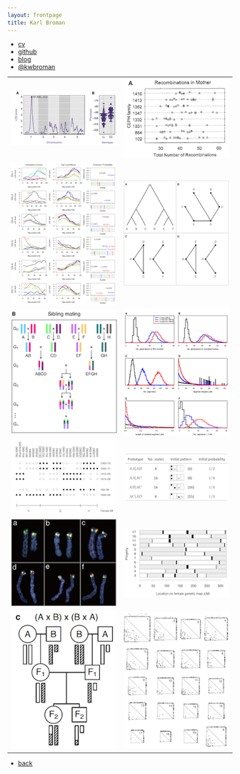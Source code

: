 ```yaml
---
layout: frontpage
title: Karl Broman
---
```


<div class="navbar">
  <div class="navbar-inner">
      <ul class="nav">
          <li><a href="{{ BASE_PATH }}/assets/broman.pdf">cv</a></li>
          <li><a href="https://github.com/kbroman">github</a></li>
          <li><a href="http://kbroman.wordpress.com">blog</a></li>
          <li><a href="https://twitter.com/kwbroman">@kwbroman</a></li>
      </ul>
  </div>
</div>

<table class="wide">
<tr>
  <td class="left">
    <a href="pages/pubpics/geneticmaps_fig3.html">
        <img src="assets/pubpics/rqtlexper_fig1.png" alt="Broman (2014) Fig 1" title="Broman (2014) Fig 1"/>
    </a>
  </td>
  <td class="right">
        <img src="assets/pubpics/geneticmaps_fig3a.png" alt="Broman et al. (1998) Fig 3a" title="Broman et al. (1998) Fig 3a"/>
  </td>
</tr>
<tr>
  <td class="left">
    <a href="pages/pubpics/phyloqtl_fig6.html">
        <img src="assets/pubpics/phyloqtl_fig6.png" alt="Broman et al. (2012) Fig 6" title="Broman et al. (2012) Fig 6"/>
    </a>
  </td>
  <td class="right">
    <a href="pages/pubpics/phyloqtl_fig2.html">
        <img src="assets/pubpics/phyloqtl_fig2.png" alt="Broman et al. (2012) Fig 2" title="Broman et al. (2012) Fig 2"/>
    </a>
  </td>
</tr>
<tr>
  <td class="left">
    <a href="pages/pubpics/rigenome_fig2.html">
        <img src="assets/pubpics/rigenome_fig2.png" alt="Broman (2005) Fig 2" title="Broman (2005) Fig 2"/>
    </a>
  </td>
  <td class="right">
    <a href="pages/pubpics/rigenome_fig6.html">
        <img src="assets/pubpics/rigenome_fig6.png" alt="Broman (2005) Fig 6" title="Broman (2005) Fig 6"/>
    </a>
  </td>
</tr>
<tr>
  <td class="left">
    <a href="pages/pubpics/inversion_fig1.html">
        <img src="assets/pubpics/inversion_fig1.png" alt="Broman et al. (2003) Fig 1" title="Broman et al. (2003) Fig 1"/>
    </a>
  </td>
  <td class="right">
    <a href="pages/pubpics/preCCprob_tabS13.html">
        <img src="assets/pubpics/preCCprob_tabS13.png" alt="Broman (2012) Table S13" title="Broman (2012) Table S13"/>
    </a>
  </td>
</tr>
<tr>
  <td class="left">
    <a href="pages/pubpics/inversion_fig2.html">
        <img src="assets/pubpics/inversion_fig2.png" alt="Broman et al. (2003) Fig 2" title="Broman et al. (2003) Fig 2"/>
    </a>
  </td>
  <td class="right">
    <a href="pages/pubpics/interfer_fig1.html">
        <img src="assets/pubpics/interfer_fig1.png" alt="Broman and Weber (2000) Fig 1" title="Broman and Weber (2000) Fig 1"/>
    </a>
  </td>
</tr>
<tr>
  <td class="left">
    <a href="pages/pubpics/xchr_fig2.html">
        <img src="assets/pubpics/xchr_fig2c.png" alt="Broman et al. (2006) Fig 2c" title="Broman et al. (2006) Fig 2c"/>
    </a>
  </td>
  <td class="right">
    <a href="pages/pubpics/mousebc_fig3.html">
        <img src="assets/pubpics/mousebc_fig3.png" alt="Broman et al. (2002) Fig 3" title="Broman et al. (2002) Fig 3"/>
    </a>
  </td>
</tr>
</table>

<div class="navbar">
  <div class="navbar-inner">
      <ul class="nav">
          <li><a href="index.html">back</a></li>
      </ul>
  </div>
</div>
